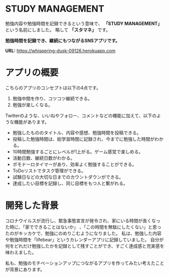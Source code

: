 # STUDY MANAGEMENT

勉強内容や勉強時間を記録できるという意味で、 **「STUDY MANAGEMENT」** という名前にしました。
略して **「スタマネ」** です。

**勉強時間を記録でき、継続にもつながるSNSアプリです。**

**URL:** https://whispering-dusk-09126.herokuapp.com

# アプリの概要

こちらのアプリのコンセプトは以下の4点です。

1. 勉強中間を作り、コツコツ継続できる。
2. 勉強が楽しくなる。

Twitterのような、いいねやフォロー、コメントなどの機能に加えて、以下のような機能があります。

* 勉強したもののタイトル、内容や感想、勉強時間を投稿できる。
* 投稿した勉強時間は、総学習時間に記録され、今までに勉強した時間がわかる。
* 10時間勉強するごとにレベルが1上がる。ゲーム感覚で楽しめる。
* 活動日数、継続日数がわかる。
* ポモドーロタイマーがあり、効率よく勉強することができる。
* ToDoリストでタスク管理ができる。
* 試験日などの大切な日までのカウントダウンができる。
* 達成したい目標を記録し、同じ目標をもつ人と繋がれる。

# 開発した背景

コロナウイルスが流行し、緊急事態宣言が発令され、家にいる時間が長くなった時に、「家でできることはないか」
、「この時間を無駄にしたくない」と思ったのがキッカケで、勉強にのめりこむようになりました。
私は、勉強した内容や勉強時間を「lifebear」というカレンダーアプリに記録していました。
自分が何をどれだけ勉強したかを記録として残すことができ、すごく達成感と充実感を味わえました。

私も、勉強のモチベーションアップにつながるアプリを作ってみたい考えたことが背景にあります。


